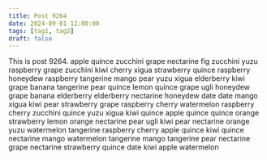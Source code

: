 ```yaml
---
title: Post 9264
date: 2024-09-01 12:00:00
tags: [tag1, tag2]
draft: false
---
```

This is post 9264.
apple
quince
zucchini
grape
nectarine
fig
zucchini
yuzu
raspberry
grape
zucchini
kiwi
cherry
xigua
strawberry
quince
raspberry
honeydew
raspberry
tangerine
mango
pear
yuzu
xigua
elderberry
kiwi
grape
banana
tangerine
pear
quince
lemon
quince
grape
ugli
honeydew
grape
banana
elderberry
elderberry
nectarine
honeydew
date
date
mango
xigua
kiwi
pear
strawberry
grape
raspberry
cherry
watermelon
raspberry
cherry
zucchini
quince
yuzu
xigua
kiwi
quince
apple
quince
quince
orange
strawberry
lemon
orange
nectarine
pear
ugli
kiwi
pear
nectarine
orange
yuzu
watermelon
tangerine
raspberry
cherry
apple
quince
kiwi
quince
nectarine
mango
watermelon
tangerine
mango
tangerine
pear
nectarine
grape
nectarine
strawberry
quince
date
kiwi
apple
watermelon
